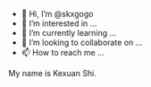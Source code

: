 - 👋 Hi, I’m @skxgogo
- 👀 I’m interested in ...
- 🌱 I’m currently learning ...
- 💞️ I’m looking to collaborate on ...
- 📫 How to reach me ...

<!---
skxgogo/skxgogo is a ✨ special ✨ repository because its `README.md` (this file) appears on your GitHub profile.
You can click the Preview link to take a look at your changes.
--->My name is Kexuan Shi.
